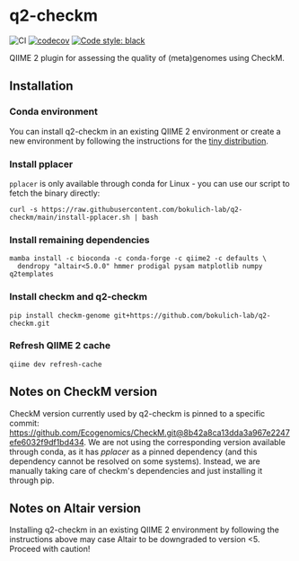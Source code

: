 # q2-checkm
![CI](https://github.com/bokulich-lab/q2-checkm/actions/workflows/ci.yml/badge.svg)
[![codecov](https://codecov.io/gh/bokulich-lab/q2-checkm/branch/main/graph/badge.svg?token=RSZD1TD9HG)](https://codecov.io/gh/bokulich-lab/q2-checkm)
[![Code style: black](https://img.shields.io/badge/code%20style-black-000000.svg)](https://github.com/psf/black)

QIIME 2 plugin for assessing the quality of (meta)genomes using CheckM.

## Installation

### Conda environment
You can install q2-checkm in an existing QIIME 2 environment or create a new environment by following the instructions for the 
[tiny distribution](https://docs.qiime2.org/2024.2/install/native/#install-qiime-2-within-a-conda-environment).

### Install pplacer
`pplacer`  is only available through conda for Linux - you can use our script to fetch the binary directly:
```shell
curl -s https://raw.githubusercontent.com/bokulich-lab/q2-checkm/main/install-pplacer.sh | bash
```

### Install remaining dependencies
```shell
mamba install -c bioconda -c conda-forge -c qiime2 -c defaults \
  dendropy "altair<5.0.0" hmmer prodigal pysam matplotlib numpy q2templates
```
### Install checkm and q2-checkm
```shell
pip install checkm-genome git+https://github.com/bokulich-lab/q2-checkm.git
```

### Refresh QIIME 2 cache
```shell
qiime dev refresh-cache
```

## Notes on CheckM version
CheckM version currently used by q2-checkm is pinned to a specific commit:
https://github.com/Ecogenomics/CheckM.git@8b42a8ca13dda3a967e2247efe6032f9df1bd434.
We are not using the corresponding version available through conda, as it has _pplacer_
as a pinned dependency (and this dependency cannot be resolved on some systems).
Instead, we are manually taking care of checkm's dependencies and just installing
it through pip.

## Notes on Altair version
Installing q2-checkm in an existing QIIME 2 environment by following the instructions above may case Altair to be downgraded to version <5. Proceed with caution! 
